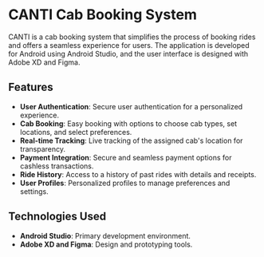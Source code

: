 # CANTI Cab Booking System

CANTI is a cab booking system that simplifies the process of booking rides and offers a seamless experience for users. The application is developed for Android using Android Studio, and the user interface is designed with Adobe XD and Figma.

## Features

- **User Authentication**: Secure user authentication for a personalized experience.
- **Cab Booking**: Easy booking with options to choose cab types, set locations, and select preferences.
- **Real-time Tracking**: Live tracking of the assigned cab's location for transparency.
- **Payment Integration**: Secure and seamless payment options for cashless transactions.
- **Ride History**: Access to a history of past rides with details and receipts.
- **User Profiles**: Personalized profiles to manage preferences and settings.

## Technologies Used

- **Android Studio**: Primary development environment.
- **Adobe XD and Figma**: Design and prototyping tools.
